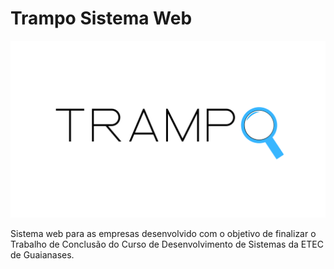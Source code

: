 # Trampo Sistema Web

<img src="https://github.com/Luminous-ORG/trampo_mobile/blob/master/assets/img/trampo.png" with="250" />

Sistema web para as empresas desenvolvido com o objetivo de finalizar o Trabalho de Conclusão do Curso de Desenvolvimento de Sistemas da ETEC de Guaianases.

